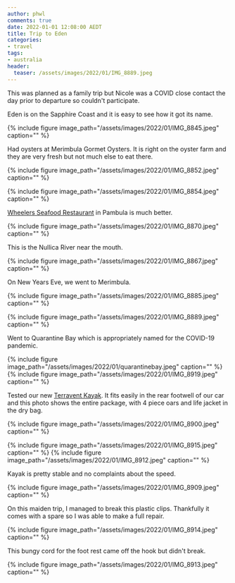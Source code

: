 ```yaml
---
author: phwl
comments: true
date: 2022-01-01 12:08:00 AEDT
title: Trip to Eden
categories:
- travel
tags:
- australia
header:
  teaser: /assets/images/2022/01/IMG_8889.jpeg
---
```


This was planned as a family trip but Nicole was a COVID close contact 
the day prior to departure so couldn't participate.

Eden is on the Sapphire Coast and it is easy to see how it got its name.

{% include figure image_path="/assets/images/2022/01/IMG_8845.jpeg" caption="" %}

Had oysters at Merimbula Gormet Oysters. It is right on the oyster farm and they are very fresh but not much else to eat there.


{% include figure image_path="/assets/images/2022/01/IMG_8852.jpeg" caption="" %}

{% include figure image_path="/assets/images/2022/01/IMG_8854.jpeg" caption="" %}

[Wheelers Seafood Restaurant](https://www.wheelersoysters.com.au/) in Pambula is much better.

{% include figure image_path="/assets/images/2022/01/IMG_8870.jpeg" caption="" %}


This is the Nullica River near the mouth.

{% include figure image_path="/assets/images/2022/01/IMG_8867.jpeg" caption="" %}

On New Years Eve, we went to Merimbula.

{% include figure image_path="/assets/images/2022/01/IMG_8885.jpeg" caption="" %}

{% include figure image_path="/assets/images/2022/01/IMG_8889.jpeg" caption="" %}

Went to Quarantine Bay which is appropriately named for the COVID-19 pandemic.

{% include figure image_path="/assets/images/2022/01/quarantinebay.jpeg" caption="" %}
{% include figure image_path="/assets/images/2022/01/IMG_8919.jpeg" caption="" %}

Tested our new [Terravent Kayak](https://www.alibaba.com/product-detail/Dropshipping-Terravent-3M-Cheap-Foldable-Canoe_1600341317061.html).
It fits easily in the rear footwell of our car and this photo shows
the entire package, with 4 piece oars and life jacket in the dry bag.

{% include figure image_path="/assets/images/2022/01/IMG_8900.jpeg" caption="" %}

{% include figure image_path="/assets/images/2022/01/IMG_8915.jpeg" caption="" %}
{% include figure image_path="/assets/images/2022/01/IMG_8912.jpeg" caption="" %}

Kayak is pretty stable and no complaints about the speed.

{% include figure image_path="/assets/images/2022/01/IMG_8909.jpeg" caption="" %}

On this maiden trip, I managed to break this plastic clips. Thankfully it comes with a spare so I was able to make a full repair.

{% include figure image_path="/assets/images/2022/01/IMG_8914.jpeg" caption="" %}

This bungy cord for the foot rest came off the hook but didn't break.

{% include figure image_path="/assets/images/2022/01/IMG_8913.jpeg" caption="" %}

